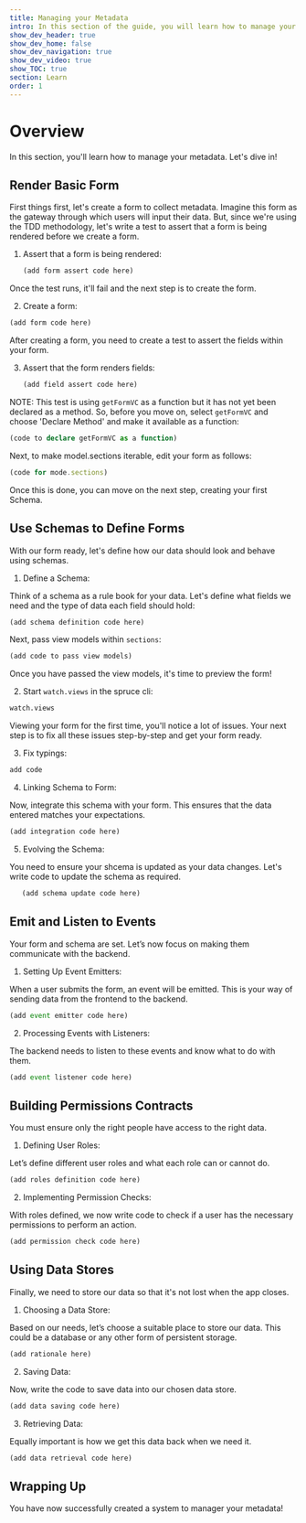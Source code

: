 ```yaml
---
title: Managing your Metadata
intro: In this section of the guide, you will learn how to manage your metadata.
show_dev_header: true
show_dev_home: false
show_dev_navigation: true
show_dev_video: true
show_TOC: true
section: Learn
order: 1
---
```


# Overview
In this section, you'll learn how to manage your metadata. Let's dive in!

## Render Basic Form

First things first, let's create a form to collect metadata. Imagine this form as the gateway through which users will input their data. But, since we're using the TDD methodology, let's write a test to assert that a form is being rendered before we create a form.

1. Assert that a form is being rendered:

   ```ts
   (add form assert code here)
   ```

Once the test runs, it'll fail and the next step is to create the form.

2. Create a form:

```ts   
(add form code here)
```

After creating a form, you need to create a test to assert the fields within your form.

3. Assert that the form renders fields:

   ```ts
   (add field assert code here)
   ```
NOTE: This test is using `getFormVC` as a function but it has not yet been declared as a method. So, before you move on, select `getFormVC` and choose 'Declare Method' and make it available as a function:

```ts
(code to declare getFormVC as a function)

```

Next, to make model.sections iterable, edit your form as follows:

```ts
(code for mode.sections)
```

Once this is done, you can move on the next step, creating your first Schema.

## Use Schemas to Define Forms

With our form ready, let's define how our data should look and behave using schemas.

1. Define a Schema:

Think of a schema as a rule book for your data. Let's define what fields we need and the type of data each field should hold:

   ```ts
   (add schema definition code here)
   ```
Next, pass view models within `sections`:

```ts
(add code to pass view models)
```
Once you have passed the view models, it's time to preview the form!

2. Start ```watch.views``` in the spruce cli:

```bash
watch.views
```
Viewing your form for the first time, you'll notice a lot of issues. Your next step is to fix all these issues step-by-step and get your form ready.

3. Fix typings:

 ```ts
add code
 ```

4. Linking Schema to Form:

Now, integrate this schema with your form. This ensures that the data entered matches your expectations.

   ```ts
   (add integration code here)
   ```

5. Evolving the Schema:

You need to ensure your shcema is updated as your data changes. Let's write code to update the schema as required.

   ```ts
      (add schema update code here)
   ```

## Emit and Listen to Events

Your form and schema are set. Let’s now focus on making them communicate with the backend.

1. Setting Up Event Emitters:

When a user submits the form, an event will be emitted. This is your way of sending data from the frontend to the backend.

   ```ts
   (add event emitter code here)
   ```

2. Processing Events with Listeners:

The backend needs to listen to these events and know what to do with them.
  
   ```ts
   (add event listener code here)
   ```

## Building Permissions Contracts

You must ensure only the right people have access to the right data.

1. Defining User Roles:

Let’s define different user roles and what each role can or cannot do.
   
   ```ts
   (add roles definition code here)
   ```

2. Implementing Permission Checks:

With roles defined, we now write code to check if a user has the necessary permissions to perform an action.

   ```ts
   (add permission check code here)
   ```

## Using Data Stores

Finally, we need to store our data so that it's not lost when the app closes.

1. Choosing a Data Store:

Based on our needs, let’s choose a suitable place to store our data. This could be a database or any other form of persistent storage.

   ```ts
   (add rationale here)
   ```

2. Saving Data:

Now, write the code to save data into our chosen data store.
 
   
   ```ts
   (add data saving code here)
   ```

3. Retrieving Data:

Equally important is how we get this data back when we need it.

   ```ts
   (add data retrieval code here)
   ```

## Wrapping Up
You have now successfully created a system to manager your metadata!